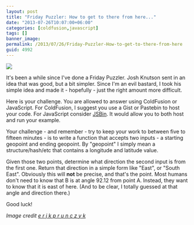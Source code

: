 ```yaml
---
layout: post
title: "Friday Puzzler: How to get to there from here..."
date: "2013-07-26T10:07:00+06:00"
categories: [coldfusion,javascript]
tags: []
banner_image: 
permalink: /2013/07/26/Friday-Puzzler-How-to-get-to-there-from-here
guid: 4992
---
```


<img src="https://static.raymondcamden.com/images/4402065176_60a746cf19_b.jpg" />

It's been a while since I've done a Friday Puzzler. Josh Knutson sent in an idea that was good, but a bit simpler. Since I'm an evil bastard, I took his simple idea and made it - hopefully - just the right amount more difficult.
<!--more-->
Here is your challenge. You are allowed to answer using ColdFusion or JavaScript. For ColdFusion, I suggest you use a Gist or Pastebin to host your code. For JavaScript consider <a href="http://www.jsbin.com">JSBin</a>. It would allow you to both host and run your example. 

Your challenge - and remember - try to keep your work to between five to fifteen minutes - is to write a function that accepts two inputs - a starting geopoint and ending geopoint. By "geopoint" I simply mean a structure/hash/etc that contains a longitude and latitude value.

Given those two points, determine what direction the second input is from the first one. Return that direction in a simple form like "East", or "South East". Obviously this will <strong>not</strong> be precise, and that's the point. Most humans don't need to know that B is at angle 92.12 from point A. Instead, they want to know that it is east of here. (And to be clear, I totally guessed at that angle and direction there.)

Good luck!

<i>Image credit <a href="http://www.flickr.com/photos/24842486@N07/">e r j k p r u n c z y k</a></i>